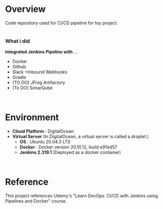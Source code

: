# Overview
Code repository used for CI/CD pipeline for toy project.  
<br>

### What i did
**Integrated Jenkins Pipeline with** ...
- Docker
- Github
- Slack +Inbound Webhooks
- Gradle
- [TO DO] JFrog Artifactory
- [To DO] SonarQube
<br>

# Environment
- **Cloud Platform** : DigitalOcean
- **Virtual Server** (In DigitalOcean, a virtual server is called a droplet.)
  - **OS** : Ubuntu 20.04.3 LTS
  - **Docker** : Docker version 20.10.12, build e91ed57
  - **Jenkins 2.319.1** (Deployed as a docker container)
<br>

# Reference
This project references Udemy's "Learn DevOps: CI/CD with Jenkins using Pipelines and Docker" course.
